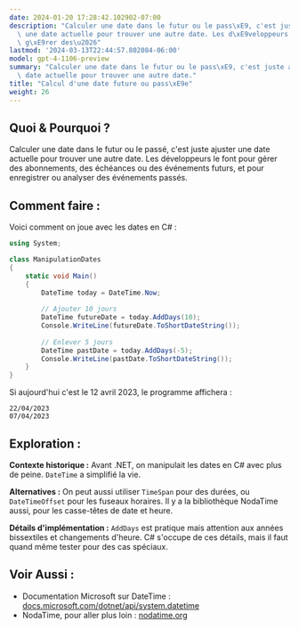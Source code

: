 ```yaml
---
date: 2024-01-20 17:28:42.102902-07:00
description: "Calculer une date dans le futur ou le pass\xE9, c'est juste ajuster\
  \ une date actuelle pour trouver une autre date. Les d\xE9veloppeurs le font pour\
  \ g\xE9rer des\u2026"
lastmod: '2024-03-13T22:44:57.802084-06:00'
model: gpt-4-1106-preview
summary: "Calculer une date dans le futur ou le pass\xE9, c'est juste ajuster une\
  \ date actuelle pour trouver une autre date."
title: "Calcul d'une date future ou pass\xE9e"
weight: 26
---
```


## Quoi & Pourquoi ?

Calculer une date dans le futur ou le passé, c'est juste ajuster une date actuelle pour trouver une autre date. Les développeurs le font pour gérer des abonnements, des échéances ou des événements futurs, et pour enregistrer ou analyser des événements passés.

## Comment faire :

Voici comment on joue avec les dates en C# :

```C#
using System;

class ManipulationDates
{
    static void Main()
    {
        DateTime today = DateTime.Now;
        
        // Ajouter 10 jours
        DateTime futureDate = today.AddDays(10);
        Console.WriteLine(futureDate.ToShortDateString());
        
        // Enlever 5 jours
        DateTime pastDate = today.AddDays(-5);
        Console.WriteLine(pastDate.ToShortDateString());
    }
}
```

Si aujourd'hui c'est le 12 avril 2023, le programme affichera :

```
22/04/2023
07/04/2023
```

## Exploration :

**Contexte historique :** Avant .NET, on manipulait les dates en C# avec plus de peine. `DateTime` a simplifié la vie. 

**Alternatives :** On peut aussi utiliser `TimeSpan` pour des durées, ou `DateTimeOffset` pour les fuseaux horaires. Il y a la bibliothèque NodaTime aussi, pour les casse-têtes de date et heure.

**Détails d'implémentation :** `AddDays` est pratique mais attention aux années bissextiles et changements d'heure. C# s'occupe de ces détails, mais il faut quand même tester pour des cas spéciaux.

## Voir Aussi :

- Documentation Microsoft sur DateTime : [docs.microsoft.com/dotnet/api/system.datetime](https://docs.microsoft.com/en-us/dotnet/api/system.datetime)
- NodaTime, pour aller plus loin : [nodatime.org](https://nodatime.org/)

